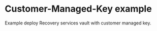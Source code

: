 # Customer-Managed-Key example  

Example deploy Recovery services vault with customer managed key.
